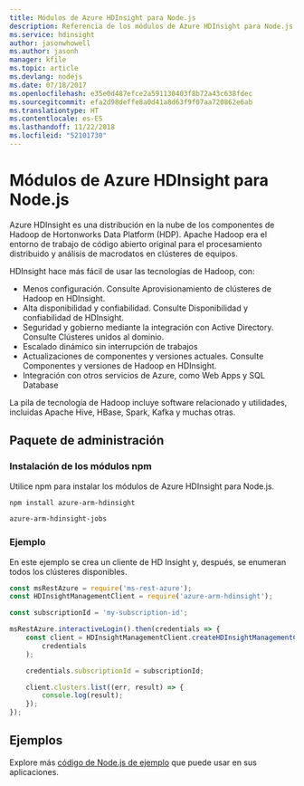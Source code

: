 ```yaml
---
title: Módulos de Azure HDInsight para Node.js
description: Referencia de los módulos de Azure HDInsight para Node.js
ms.service: hdinsight
author: jasonwhowell
ms.author: jasonh
manager: kfile
ms.topic: article
ms.devlang: nodejs
ms.date: 07/18/2017
ms.openlocfilehash: e35e0d487efce2a591130403f8b72a43c638fdec
ms.sourcegitcommit: efa2d98deffe8a0d41a8d63f9f07aa720862e6ab
ms.translationtype: HT
ms.contentlocale: es-ES
ms.lasthandoff: 11/22/2018
ms.locfileid: "52101730"
---
```

# <a name="azure-hdinsight-modules-for-nodejs"></a>Módulos de Azure HDInsight para Node.js

Azure HDInsight es una distribución en la nube de los componentes de Hadoop de Hortonworks Data Platform (HDP). Apache Hadoop era el entorno de trabajo de código abierto original para el procesamiento distribuido y análisis de macrodatos en clústeres de equipos.

HDInsight hace más fácil de usar las tecnologías de Hadoop, con:
- Menos configuración. Consulte Aprovisionamiento de clústeres de Hadoop en HDInsight.
- Alta disponibilidad y confiabilidad. Consulte Disponibilidad y confiabilidad de HDInsight.
- Seguridad y gobierno mediante la integración con Active Directory. Consulte Clústeres unidos al dominio.
- Escalado dinámico sin interrupción de trabajos
- Actualizaciones de componentes y versiones actuales. Consulte Componentes y versiones de Hadoop en HDInsight.
- Integración con otros servicios de Azure, como Web Apps y SQL Database

La pila de tecnología de Hadoop incluye software relacionado y utilidades, incluidas Apache Hive, HBase, Spark, Kafka y muchas otras. 

## <a name="management-package"></a>Paquete de administración

### <a name="install-the-npm-modules"></a>Instalación de los módulos npm

Utilice npm para instalar los módulos de Azure HDInsight para Node.js.

```bash
npm install azure-arm-hdinsight
```

```bash
azure-arm-hdinsight-jobs
```

### <a name="example"></a>Ejemplo 

En este ejemplo se crea un cliente de HD Insight y, después, se enumeran todos los clústeres disponibles. 

```javascript
const msRestAzure = require('ms-rest-azure');
const HDInsightManagementClient = require('azure-arm-hdinsight');

const subscriptionId = 'my-subscription-id';

msRestAzure.interactiveLogin().then(credentials => {
    const client = HDInsightManagementClient.createHDInsightManagementClient(
        credentials
    );

    credentials.subscriptionId = subscriptionId;

    client.clusters.list((err, result) => {
        console.log(result);
    });
});
```

## <a name="samples"></a>Ejemplos

Explore más [código de Node.js de ejemplo](https://azure.microsoft.com/resources/samples/?platform=nodejs) que puede usar en sus aplicaciones.
